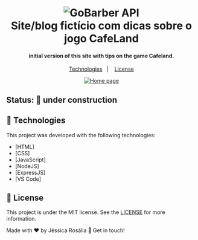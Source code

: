 <h1 align="center">
    <img alt="GoBarber API" src="https://res.cloudinary.com/lukemorales/image/upload/v1599783084/readme_logos/bancointer_s0x4zc.png" />
    <br>
    Site/blog fictício com dicas sobre o jogo CafeLand
</h1>

<h4 align="center">
  initial version of this site with tips on the game Cafeland.
</h4>
<p align="center">
  <a href="#cafeland-technologies">Technologies</a>&nbsp;&nbsp;&nbsp;|&nbsp;&nbsp;&nbsp;
  <a href="#memo-license">License</a>
</p>

<p align="center">
  <a href="" target="_blank">
    <img alt="Home page" src="">
  </a>
</p>

## Status: :construction: under construction 
## :pushpin: Technologies

This project was developed with the following technologies:

- [HTML]
- [CSS]
- [JavaScript]
- [NodeJS]
- [ExpressJS]
- [VS Code]

## :memo: License

This project is under the MIT license. See the [LICENSE](https://github.com/lukemorales/bancointer/blob/master/LICENSE) for more information.

Made with ♥ by Jéssica Rosália 👋 Get in touch!

